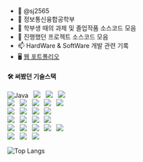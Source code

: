 - 👋 @sj2565
- 📖 정보통신융합공학부
- 🌱 학부생 때의 과제 및 졸업작품 소스코드 모음
- 💞️ 진행했던 프로젝트 소스코드 모음
- 📫 HardWare & SoftWare 개발 관련 기록
- 🖥️ [웹 포트폴리오](https://sj2565.github.io)   
#### 🛠️ 써봤던 기술스택
<img alt="Java" src ="https://img.shields.io/badge/Java-007396.svg?&style=flat-square&logo=Java&logoColor=white"/> &nbsp; <img src="https://img.shields.io/badge/python-%233776AB.svg?&style=flat-square&logo=python&logoColor=white"/> &nbsp; <img src="https://img.shields.io/badge/c-%23A8B9CC.svg?&style=flat-square&logo=c&logoColor=white" /> &nbsp; <img src="https://img.shields.io/badge/c++-00599C.svg?style=flat-square&logo=C%2B%2B&logoColor=white" /> <br>
<img src="https://img.shields.io/badge/html5-%23E34F26.svg?&style=flat-square&logo=html5&logoColor=white"/> &nbsp; <img src="https://img.shields.io/badge/css3-%231572B6.svg?&style=flat-square&logo=css3&logoColor=white"/> &nbsp; <img src="https://img.shields.io/badge/javascript-%23F7DF1E.svg?&style=flat-square&logo=javascript&logoColor=black"/> &nbsp;
<img src="https://img.shields.io/badge/vue.js-%234FC08D.svg?&style=flat-square&logo=vue.js&logoColor=white" /> &nbsp; <img src="https://img.shields.io/badge/react-%2361DAFB.svg?&style=flat-square&logo=react&logoColor=white" /> &nbsp; <br>
<img src="https://img.shields.io/badge/node.js-%23339933.svg?&style=flat-square&logo=node.js&logoColor=white" /> &nbsp; <img src="https://img.shields.io/badge/django-%23092E20.svg?&style=flat-square&logo=django&logoColor=white" /> &nbsp; 
<img src="https://img.shields.io/badge/spring-%236DB33F.svg?&style=flat-square&logo=spring&logoColor=white" /> &nbsp; <img src="https://img.shields.io/badge/keras-%23D00000.svg?&style=flat-square&logo=keras&logoColor=white" /> <br>
<img src="https://img.shields.io/badge/oracle-%23F80000.svg?&style=flat-square&logo=oracle&logoColor=white" /> &nbsp;	<img src="https://img.shields.io/badge/mysql-%234479A1.svg?&style=flat-square&logo=mysql&logoColor=white" /> &nbsp;
<img src="https://img.shields.io/badge/postgresql-%23336791.svg?&style=flat-square&logo=postgresql&logoColor=white" /> &nbsp; <img src="https://img.shields.io/badge/mongodb-%2347A248.svg?&style=flat-square&logo=mongodb&logoColor=white" /> <br>
<img src="https://img.shields.io/badge/visual%20studio%20code-%23007ACC.svg?&style=flat-square&logo=visual%20studio%20code&logoColor=white" /> &nbsp; <img src="https://img.shields.io/badge/visual%20studio-%235C2D91.svg?&style=flat-square&logo=visual%20studio&logoColor=white" /> &nbsp; 
<img src="https://img.shields.io/badge/eclipse%20ide-525C86?style=flat-square&logo=eclipse%20ide&logoColor=white"> &nbsp; <img src="https://img.shields.io/badge/PyCharm-000000?style=flat-square&logo=PyCharm&logoColor=green"> &nbsp; <img src="https://img.shields.io/badge/github-%23181717.svg?&style=flat-square&logo=github&logoColor=white" /> <br>
<img src="https://img.shields.io/badge/arduino-%2300979D.svg?&style=flat-square&logo=arduino&logoColor=white" /> &nbsp; <img src="https://img.shields.io/badge/raspberry%20pi-%23C51A4A.svg?&style=flat-square&logo=raspberry%20pi&logoColor=white" /> &nbsp; <img src="https://img.shields.io/badge/opencv-5C3EE8?style=flat-square&logo=opencv&logoColor=white">

![Top Langs](https://github-readme-stats.vercel.app/api/top-langs/?username=sj2565&layout=Demo&theme=onedark)
